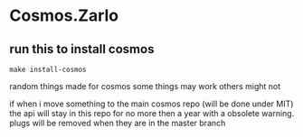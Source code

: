 # Cosmos.Zarlo

## run this to install cosmos

``make install-cosmos``

random things made for cosmos some things may work others might not

if when i move something to the main cosmos repo (will be done under MIT) 
the api will stay in this repo for no more then a year with a obsolete warning.
plugs will be removed when they are in the master branch
